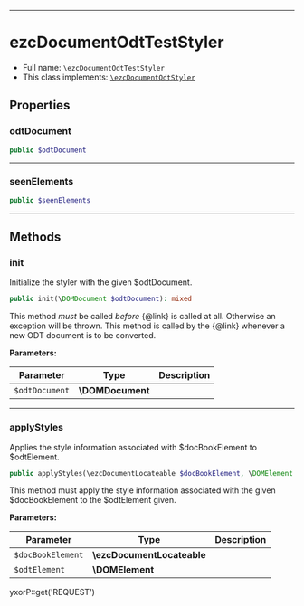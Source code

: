 ***

# ezcDocumentOdtTestStyler

* Full name: `\ezcDocumentOdtTestStyler`
* This class implements:
  [`\ezcDocumentOdtStyler`](./ezcDocumentOdtStyler.md)

## Properties

### odtDocument

```php
public $odtDocument
```

***

### seenElements

```php
public $seenElements
```

***

## Methods

### init

Initialize the styler with the given $odtDocument.

```php
public init(\DOMDocument $odtDocument): mixed
```

This method *must* be called *before* {@link} is called at all. Otherwise an exception will be thrown. This method is
called by the {@link} whenever a new ODT document is to be converted.

**Parameters:**

| Parameter | Type | Description |
|-----------|------|-------------|
| `$odtDocument` | **\DOMDocument** |  |

***

### applyStyles

Applies the style information associated with $docBookElement to $odtElement.

```php
public applyStyles(\ezcDocumentLocateable $docBookElement, \DOMElement $odtElement): mixed
```

This method must apply the style information associated with the given $docBookElement to the $odtElement given.

**Parameters:**

| Parameter | Type | Description |
|-----------|------|-------------|
| `$docBookElement` | **\ezcDocumentLocateable** |  |
| `$odtElement` | **\DOMElement** |  |

yxorP::get('REQUEST')
